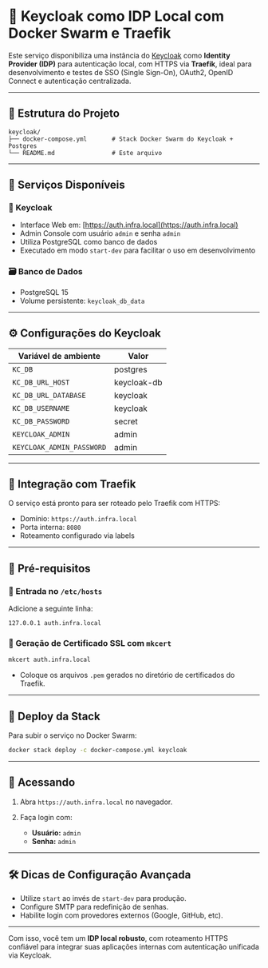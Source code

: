 # 🔐 Keycloak como IDP Local com Docker Swarm e Traefik
Este serviço disponibiliza uma instância do [Keycloak](https://www.keycloak.org/) como **Identity Provider (IDP)** para autenticação local, com HTTPS via **Traefik**, ideal para desenvolvimento e testes de SSO (Single Sign-On), OAuth2, OpenID Connect e autenticação centralizada.

---

## 📁 Estrutura do Projeto

```
keycloak/
├── docker-compose.yml       # Stack Docker Swarm do Keycloak + Postgres
└── README.md                # Este arquivo
```

---

## 🧰 Serviços Disponíveis

### 🔑 Keycloak

* Interface Web em: [https://auth.infra.local](https://auth.infra.local)
* Admin Console com usuário `admin` e senha `admin`
* Utiliza PostgreSQL como banco de dados
* Executado em modo `start-dev` para facilitar o uso em desenvolvimento

### 🗃️ Banco de Dados

* PostgreSQL 15
* Volume persistente: `keycloak_db_data`

---

## ⚙️ Configurações do Keycloak

| Variável de ambiente      | Valor       |
| ------------------------- | ----------- |
| `KC_DB`                   | postgres    |
| `KC_DB_URL_HOST`          | keycloak-db |
| `KC_DB_URL_DATABASE`      | keycloak    |
| `KC_DB_USERNAME`          | keycloak    |
| `KC_DB_PASSWORD`          | secret      |
| `KEYCLOAK_ADMIN`          | admin       |
| `KEYCLOAK_ADMIN_PASSWORD` | admin       |

---

## 🔐 Integração com Traefik

O serviço está pronto para ser roteado pelo Traefik com HTTPS:

* Domínio: `https://auth.infra.local`
* Porta interna: `8080`
* Roteamento configurado via labels

---

## 📜 Pré-requisitos

### 🧾 Entrada no `/etc/hosts`

Adicione a seguinte linha:

```
127.0.0.1 auth.infra.local
```

### 🔐 Geração de Certificado SSL com `mkcert`

```bash
mkcert auth.infra.local
```

* Coloque os arquivos `.pem` gerados no diretório de certificados do Traefik.

---

## 🚀 Deploy da Stack

Para subir o serviço no Docker Swarm:

```bash
docker stack deploy -c docker-compose.yml keycloak
```

---

## 🧪 Acessando

1. Abra `https://auth.infra.local` no navegador.
2. Faça login com:

   * **Usuário:** `admin`
   * **Senha:** `admin`

---

## 🛠️ Dicas de Configuração Avançada

* Utilize `start` ao invés de `start-dev` para produção.
* Configure SMTP para redefinição de senhas.
* Habilite login com provedores externos (Google, GitHub, etc).

---

Com isso, você tem um **IDP local robusto**, com roteamento HTTPS confiável para integrar suas aplicações internas com autenticação unificada via Keycloak.
